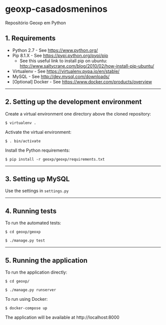 # geoxp-casadosmeninos
Repositório Geoxp em Python

## 1. Requirements

* Python 2.7 - See https://www.python.org/
* Pip 8.1.X - See https://pypi.python.org/pypi/pip
    * See this useful link to install pip on ubuntu: http://www.saltycrane.com/blog/2010/02/how-install-pip-ubuntu/
* Virtualenv - See https://virtualenv.pypa.io/en/stable/
* MySQL - See http://dev.mysql.com/downloads/
* [Optional] Docker - See https://www.docker.com/products/overview

---------------------
## 2. Setting up the development environment

Create a virtual environment one directory above the cloned repository:

`$ virtualenv .`

Activate the virtual environment:

`$ . bin/activate`

Install the Python requirements:

`$ pip install -r geoxp/geoxp/requirements.txt`

-----------------------
## 3. Setting up MySQL

Use the settings in `settings.py`

-----------------------
## 4. Running tests

To run the automated tests:

`$ cd geoxp/geoxp`

`$ ./manage.py test`

-----------------------
## 5. Running the application

To run the application directly:

`$ cd geoxp/`

`$ ./manage.py runserver`

To run using Docker:

`$ docker-compose up`


The application will be available at http://localhost:8000  
